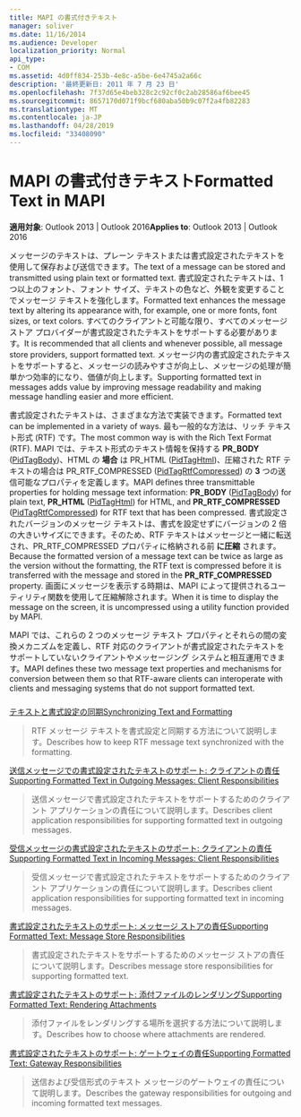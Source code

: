 ```yaml
---
title: MAPI の書式付きテキスト
manager: soliver
ms.date: 11/16/2014
ms.audience: Developer
localization_priority: Normal
api_type:
- COM
ms.assetid: 4d0ff834-253b-4e8c-a5be-6e4745a2a66c
description: '最終更新日: 2011 年 7 月 23 日'
ms.openlocfilehash: 7f37d65e4beb328c2c92cf0c2ab28586af6bee45
ms.sourcegitcommit: 8657170d071f9bcf680aba50b9c07f2a4fb82283
ms.translationtype: MT
ms.contentlocale: ja-JP
ms.lasthandoff: 04/28/2019
ms.locfileid: "33408090"
---
```

# <a name="formatted-text-in-mapi"></a><span data-ttu-id="21500-103">MAPI の書式付きテキスト</span><span class="sxs-lookup"><span data-stu-id="21500-103">Formatted Text in MAPI</span></span>

  
  
<span data-ttu-id="21500-104">**適用対象**: Outlook 2013 | Outlook 2016</span><span class="sxs-lookup"><span data-stu-id="21500-104">**Applies to**: Outlook 2013 | Outlook 2016</span></span> 
  
<span data-ttu-id="21500-105">メッセージのテキストは、プレーン テキストまたは書式設定されたテキストを使用して保存および送信できます。</span><span class="sxs-lookup"><span data-stu-id="21500-105">The text of a message can be stored and transmitted using plain text or formatted text.</span></span> <span data-ttu-id="21500-106">書式設定されたテキストは、1 つ以上のフォント、フォント サイズ、テキストの色など、外観を変更することでメッセージ テキストを強化します。</span><span class="sxs-lookup"><span data-stu-id="21500-106">Formatted text enhances the message text by altering its appearance with, for example, one or more fonts, font sizes, or text colors.</span></span> <span data-ttu-id="21500-107">すべてのクライアントと可能な限り、すべてのメッセージ ストア プロバイダーが書式設定されたテキストをサポートする必要があります。</span><span class="sxs-lookup"><span data-stu-id="21500-107">It is recommended that all clients and whenever possible, all message store providers, support formatted text.</span></span> <span data-ttu-id="21500-108">メッセージ内の書式設定されたテキストをサポートすると、メッセージの読みやすさが向上し、メッセージの処理が簡単かつ効率的になり、価値が向上します。</span><span class="sxs-lookup"><span data-stu-id="21500-108">Supporting formatted text in messages adds value by improving message readability and making message handling easier and more efficient.</span></span>
  
<span data-ttu-id="21500-109">書式設定されたテキストは、さまざまな方法で実装できます。</span><span class="sxs-lookup"><span data-stu-id="21500-109">Formatted text can be implemented in a variety of ways.</span></span> <span data-ttu-id="21500-110">最も一般的な方法は、リッチ テキスト形式 (RTF) です。</span><span class="sxs-lookup"><span data-stu-id="21500-110">The most common way is with the Rich Text Format (RTF).</span></span> <span data-ttu-id="21500-111">MAPI では、テキスト形式のテキスト情報を保持する **PR_BODY** ([PidTagBody](pidtagbody-canonical-property.md))、HTML の **場合** は PR_HTML ([PidTagHtml](pidtaghtml-canonical-property.md))、圧縮された RTF テキストの場合は PR_RTF_COMPRESSED ([PidTagRtfCompressed](pidtagrtfcompressed-canonical-property.md)) の **3** つの送信可能なプロパティを定義します。</span><span class="sxs-lookup"><span data-stu-id="21500-111">MAPI defines three transmittable properties for holding message text information: **PR_BODY** ([PidTagBody](pidtagbody-canonical-property.md)) for plain text, **PR_HTML** ([PidTagHtml](pidtaghtml-canonical-property.md)) for HTML, and **PR_RTF_COMPRESSED** ([PidTagRtfCompressed](pidtagrtfcompressed-canonical-property.md)) for RTF text that has been compressed.</span></span> <span data-ttu-id="21500-112">書式設定されたバージョンのメッセージ テキストは、書式を設定せずにバージョンの 2 倍の大きいサイズにできます。そのため、RTF テキストはメッセージと一緒に転送され、PR_RTF_COMPRESSED プロパティに格納される前 **に圧縮** されます。</span><span class="sxs-lookup"><span data-stu-id="21500-112">Because the formatted version of a message text can be twice as large as the version without the formatting, the RTF text is compressed before it is transferred with the message and stored in the **PR_RTF_COMPRESSED** property.</span></span> <span data-ttu-id="21500-113">画面にメッセージを表示する時期は、MAPI によって提供されるユーティリティ関数を使用して圧縮解除されます。</span><span class="sxs-lookup"><span data-stu-id="21500-113">When it is time to display the message on the screen, it is uncompressed using a utility function provided by MAPI.</span></span> 
  
<span data-ttu-id="21500-114">MAPI では、これらの 2 つのメッセージ テキスト プロパティとそれらの間の変換メカニズムを定義し、RTF 対応のクライアントが書式設定されたテキストをサポートしていないクライアントやメッセージング システムと相互運用できます。</span><span class="sxs-lookup"><span data-stu-id="21500-114">MAPI defines these two message text properties and mechanisms for conversion between them so that RTF-aware clients can interoperate with clients and messaging systems that do not support formatted text.</span></span>
  
### 

[<span data-ttu-id="21500-115">テキストと書式設定の同期</span><span class="sxs-lookup"><span data-stu-id="21500-115">Synchronizing Text and Formatting</span></span>](synchronizing-text-and-formatting.md)
  
> <span data-ttu-id="21500-116">RTF メッセージ テキストを書式設定と同期する方法について説明します。</span><span class="sxs-lookup"><span data-stu-id="21500-116">Describes how to keep RTF message text synchronized with the formatting.</span></span>
    
[<span data-ttu-id="21500-117">送信メッセージでの書式設定されたテキストのサポート: クライアントの責任</span><span class="sxs-lookup"><span data-stu-id="21500-117">Supporting Formatted Text in Outgoing Messages: Client Responsibilities</span></span>](supporting-formatted-text-in-outgoing-messages-client-responsibilities.md)
  
> <span data-ttu-id="21500-118">送信メッセージで書式設定されたテキストをサポートするためのクライアント アプリケーションの責任について説明します。</span><span class="sxs-lookup"><span data-stu-id="21500-118">Describes client application responsibilities for supporting formatted text in outgoing messages.</span></span>
    
[<span data-ttu-id="21500-119">受信メッセージの書式設定されたテキストのサポート: クライアントの責任</span><span class="sxs-lookup"><span data-stu-id="21500-119">Supporting Formatted Text in Incoming Messages: Client Responsibilities</span></span>](supporting-formatted-text-in-incoming-messages-client-responsibilities.md)
  
> <span data-ttu-id="21500-120">受信メッセージで書式設定されたテキストをサポートするためのクライアント アプリケーションの責任について説明します。</span><span class="sxs-lookup"><span data-stu-id="21500-120">Describes client application responsibilities for supporting formatted text in incoming messages.</span></span>
    
[<span data-ttu-id="21500-121">書式設定されたテキストのサポート: メッセージ ストアの責任</span><span class="sxs-lookup"><span data-stu-id="21500-121">Supporting Formatted Text: Message Store Responsibilities</span></span>](supporting-formatted-text-message-store-responsibilities.md)
  
> <span data-ttu-id="21500-122">書式設定されたテキストをサポートするためのメッセージ ストアの責任について説明します。</span><span class="sxs-lookup"><span data-stu-id="21500-122">Describes message store responsibilities for supporting formatted text.</span></span>
    
[<span data-ttu-id="21500-123">書式設定されたテキストのサポート: 添付ファイルのレンダリング</span><span class="sxs-lookup"><span data-stu-id="21500-123">Supporting Formatted Text: Rendering Attachments</span></span>](supporting-formatted-text-rendering-attachments.md)
  
> <span data-ttu-id="21500-124">添付ファイルをレンダリングする場所を選択する方法について説明します。</span><span class="sxs-lookup"><span data-stu-id="21500-124">Describes how to choose where attachments are rendered.</span></span>
    
[<span data-ttu-id="21500-125">書式設定されたテキストのサポート: ゲートウェイの責任</span><span class="sxs-lookup"><span data-stu-id="21500-125">Supporting Formatted Text: Gateway Responsibilities</span></span>](supporting-formatted-text-gateway-responsibilities.md)
  
> <span data-ttu-id="21500-126">送信および受信形式のテキスト メッセージのゲートウェイの責任について説明します。</span><span class="sxs-lookup"><span data-stu-id="21500-126">Describes the gateway responsibilities for outgoing and incoming formatted text messages.</span></span>
    

